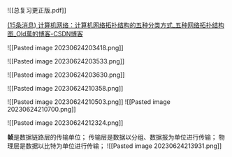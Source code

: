

![[总复习更正版.pdf]]

[(15条消息) 计算机网络：计算机网络拓扑结构的五种分类方式_五种网络拓扑结构图_Old萬的博客-CSDN博客](https://blog.csdn.net/weixin_46013401/article/details/110789567)

![[Pasted image 20230624203418.png]]

![[Pasted image 20230624203533.png]]

![[Pasted image 20230624203630.png]]

![[Pasted image 20230624210358.png]]

![[Pasted image 20230624210503.png]]
![[Pasted image 20230624210700.png]]

![[Pasted image 20230624212324.png]]

**帧**是数据链路层的传输单位；
传输层是数据以分组、数据报为单位进行传输；
物理层是数据以比特为单位进行传输；
![[Pasted image 20230624213931.png]]





